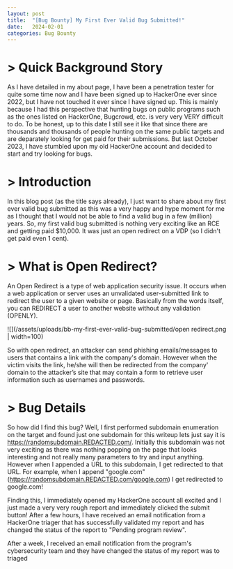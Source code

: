```yaml
---
layout: post
title:  "[Bug Bounty] My First Ever Valid Bug Submitted!"
date:   2024-02-01
categories: Bug Bounty
---
```


# > Quick Background Story

As I have detailed in my about page, I have been a penetration tester for quite some time now and I have been signed up to HackerOne ever since 2022, but I have not touched it ever since I have signed up. This is mainly because I had this perspective that hunting bugs on public programs such as the ones listed on HackerOne, Bugcrowd, etc. is very very VERY difficult to do. To be honest, up to this date I still see it like that since there are thousands and thousands of people hunting on the same public targets and are deparately looking for get paid for their submissions. But last October 2023, I have stumbled upon my old HackerOne account and decided to start and try looking for bugs.

# > Introduction

In this blog post (as the title says already), I just want to share about my first ever valid bug submitted as this was a very happy and hype moment for me as I thought that I would not be able to find a valid bug in a few (million) years. So, my first valid bug submitted is nothing very exciting like an RCE and getting paid $10,000. It was just an open redirect on a VDP (so I didn't get paid even 1 cent).

# > What is Open Redirect?

An Open Redirect is a type of web application security issue. It occurs when a web application or server uses an unvalidated user-submitted link to redirect the user to a given website or page. Basically from the words itself, you can REDIRECT a user to another website without any validation (OPENLY). 

![](/assets/uploads/bb-my-first-ever-valid-bug-submitted/open redirect.png | width=100)

So with open redirect, an attacker can send phishing emails/messages to users that contains a link with the company's domain. However when the victim visits the link, he/she will then be redirected from the company' domain to the attacker’s site that may contain a form to retrieve user information such as usernames and passwords.

# > Bug Details

So how did I find this bug? Well, I first performed subdomain enumeration on the target and found just one subdomain for this writeup lets just say it is https://randomsubdomain.REDACTED.com/. Initially this subdomain was not very exciting as there was nothing popping on the page that looks interesting and not really many parameters to try and input anything. However when I appended a URL to this subdomain, I get redirected to that URL. For example, when I append "google.com" (https://randomsubdomain.REDACTED.com/google.com) I get redirected to google.com! 

Finding this, I immediately opened my HackerOne account all excited and I just made a very very rough report and immediately clicked the submit button! After a few hours, I have received an email notification from a HackerOne triager that has successfully validated my report and has changed the status of the report to "Pending program review". 

After a week, I received an email notification from the program's cybersecurity team and they have changed the status of my report was to triaged